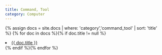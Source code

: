 ```yaml
---
title: Command, Tool
category: Computer
---
```


{% assign docs = site.docs | where: 'category','command_tool' | sort: 'title' %}
{% for doc in docs %}{% if doc.title != null %}
<li><a href="{{ site.baseurl}}{{ doc.url }}">{{ doc.title }}</a></li>
{% endif %}{% endfor %}

